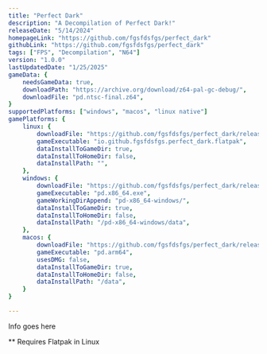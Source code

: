 ```yaml
---
title: "Perfect Dark"
description: "A Decompilation of Perfect Dark!"
releaseDate: "5/14/2024"
homepageLink: "https://github.com/fgsfdsfgs/perfect_dark"
githubLink: "https://github.com/fgsfdsfgs/perfect_dark"
tags: ["FPS", "Decompilation", "N64"]
version: "1.0.0"
lastUpdatedDate: "1/25/2025"
gameData: {
    needsGameData: true,
    downloadPath: "https://archive.org/download/z64-pal-gc-debug/",
    downloadFile: "pd.ntsc-final.z64",
}
supportedPlatforms: ["windows", "macos", "linux native"]
gamePlatforms: {
    linux: {
        downloadFile: "https://github.com/fgsfdsfgs/perfect_dark/releases/download/ci-dev-build/io.github.fgsfdsfgs.perfect_dark.flatpak",
        gameExecutable: "io.github.fgsfdsfgs.perfect_dark.flatpak",
        dataInstallToGameDir: true,
        dataInstallToHomeDir: false,
        dataInstallPath: "",
    },
    windows: {
        downloadFile: "https://github.com/fgsfdsfgs/perfect_dark/releases/download/ci-dev-build/pd-x86_64-windows.zip",
        gameExecutable: "pd.x86_64.exe",
        gameWorkingDirAppend: "pd-x86_64-windows/",
        dataInstallToGameDir: true,
        dataInstallToHomeDir: false,
        dataInstallPath: "/pd-x86_64-windows/data",
    },
    macos: {
        downloadFile: "https://github.com/fgsfdsfgs/perfect_dark/releases/download/ci-dev-build/pd-arm64-osx.tar.xz",
        gameExecutable: "pd.arm64",
        usesDMG: false,
        dataInstallToGameDir: true,
        dataInstallToHomeDir: false,
        dataInstallPath: "/data",
    }
}

---
```


Info goes here

** Requires Flatpak in Linux